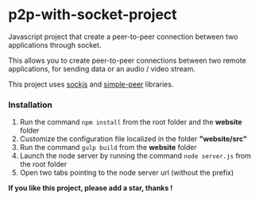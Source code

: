 # p2p-with-socket-project

Javascript project that create a peer-to-peer connection between two applications through socket.

This allows you to create peer-to-peer connections between two remote applications, for sending data or an audio / video stream.

This project uses [sockjs](https://github.com/sockjs) and [simple-peer](https://github.com/feross/simple-peer) libraries.

### Installation

1. Run the command `npm install`  from the root folder and the **website** folder
2. Customize the configuration file localized in the folder **"website/src"**
3. Run the command `gulp build`  from the **website** folder
4. Launch the node server by running the command `node server.js` from the root folder
5. Open two tabs pointing to the node server url (without the prefix)

**If you like this project, please add a star, thanks !**